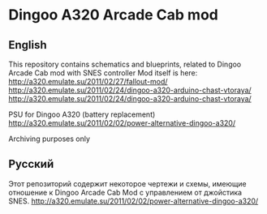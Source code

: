 
# Dingoo A320 Arcade Cab mod

## English
This repository contains schematics and blueprints, related to Dingoo Arcade Cab mod with SNES controller
Mod itself is here:
http://a320.emulate.su/2011/02/27/fallout-mod/
http://a320.emulate.su/2011/02/24/dingoo-a320-arduino-chast-vtoraya/
http://a320.emulate.su/2011/02/24/dingoo-a320-arduino-chast-vtoraya/

PSU for Dingoo A320 (battery replacement)
http://a320.emulate.su/2011/02/02/power-alternative-dingoo-a320/

Archiving purposes only

## Русский
Этот репозиторий содержит некоторое чертежи и схемы, имеющие отношение к Dingoo Arcade Cab Mod с управлением от джойстика SNES.
http://a320.emulate.su/2011/02/02/power-alternative-dingoo-a320/
